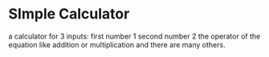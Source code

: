 <h1>SImple Calculator</h1>

a calculator for 3 inputs:
first number 1
second number 2
the operator of the equation like addition or multiplication and there are many others.